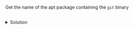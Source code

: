 Get the name of the apt package containing the `git` binary

<br>

<details><summary>Solution</summary>

```shell
dpkg -S /usr/bin/git
```

</details>

